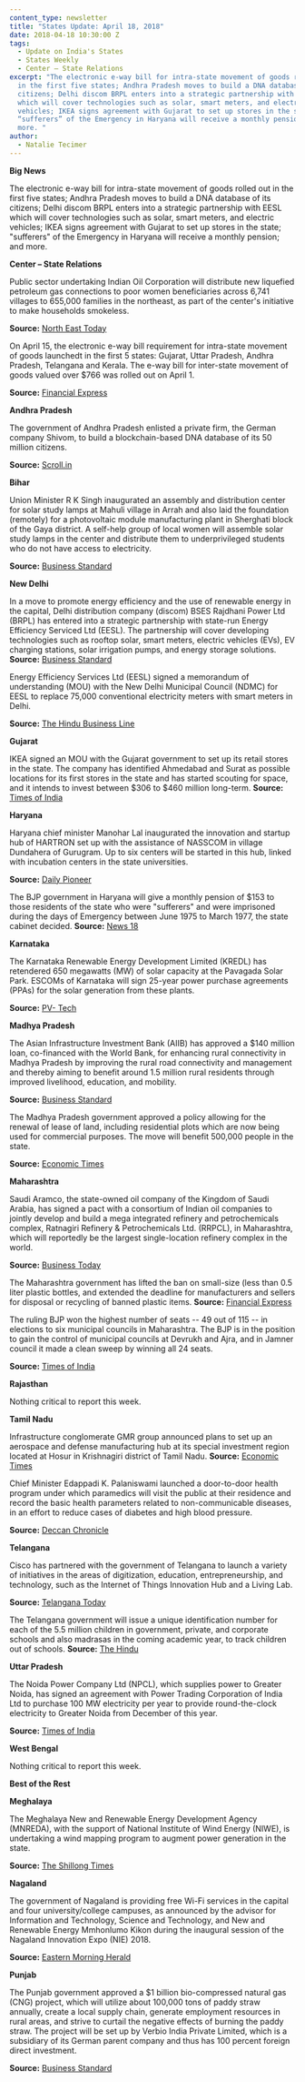 ```yaml
---
content_type: newsletter
title: "States Update: April 18, 2018"
date: 2018-04-18 10:30:00 Z
tags:
  - Update on India's States
  - States Weekly
  - Center – State Relations 
excerpt: "The electronic e-way bill for intra-state movement of goods rolled out
  in the first five states; Andhra Pradesh moves to build a DNA database of its
  citizens; Delhi discom BRPL enters into a strategic partnership with EESL
  which will cover technologies such as solar, smart meters, and electric
  vehicles; IKEA signs agreement with Gujarat to set up stores in the state;
  “sufferers” of the Emergency in Haryana will receive a monthly pension; and
  more. "
author:
  - Natalie Tecimer
---
```


**Big News**

The electronic e-way bill for intra-state movement of goods rolled out in the first five states; Andhra Pradesh moves to build a DNA database of its citizens; Delhi discom BRPL enters into a strategic partnership with EESL which will cover technologies such as solar, smart meters, and electric vehicles; IKEA signs agreement with Gujarat to set up stores in the state; &quot;sufferers&quot; of the Emergency in Haryana will receive a monthly pension; and more.

**Center – State Relations**

Public sector undertaking Indian Oil Corporation will distribute new liquefied petroleum gas connections to poor women beneficiaries across 6,741 villages to 655,000 families in the northeast, as part of the center&#39;s initiative to make households smokeless.

**Source:** [North East Today](https://thenortheasttoday.com/assam-lpg-connections-to-6-55-lakh-poor-families-in-ne/)

On April 15, the electronic e-way bill requirement for intra-state movement of goods launchedt in the first 5 states: Gujarat, Uttar Pradesh, Andhra Pradesh, Telangana and Kerala. The e-way bill for inter-state movement of goods valued over $766 was rolled out on April 1.

**Source:** [Financial Express](http://www.financialexpress.com/economy/intra-state-e-way-bill-rolled-out-in-5-states-including-gujarat-kerala/1134068/)

**Andhra Pradesh**

The government of Andhra Pradesh enlisted a private firm, the German company Shivom, to build a blockchain-based DNA database of its 50 million citizens.

**Source:** [Scroll.in](https://scroll.in/article/874999/the-andhra-pradesh-government-plans-to-use-blockchain-to-collect-dna-data-of-50-million-citizens)

**Bihar**

Union Minister R K Singh inaugurated an assembly and distribution center for solar study lamps at Mahuli village in Arrah and also laid the foundation (remotely) for a photovoltaic module manufacturing plant in Sherghati block of the Gaya district. A self-help group of local women will assemble solar study lamps in the center and distribute them to underprivileged students who do not have access to electricity.

**Source:** [Business Standard](http://www.business-standard.com/article/pti-stories/power-minister-inaugurates-solar-lamp-distribution-centre-in-bihar-118041400737_1.html)

**New Delhi**

In a move to promote energy efficiency and the use of renewable energy in the capital, Delhi distribution company (discom) BSES Rajdhani Power Ltd (BRPL) has entered into a strategic partnership with state-run Energy Efficiency Serviced Ltd (EESL). The partnership will cover developing technologies such as rooftop solar, smart meters, electric vehicles (EVs), EV charging stations, solar irrigation pumps, and energy storage solutions.   **Source:** [Business Standard](http://www.business-standard.com/article/news-ians/bses-eesl-deal-for-rooftop-solar-ev-charging-in-delhi-localities-118040900977_1.html)

Energy Efficiency Services Ltd (EESL) signed a memorandum of understanding (MOU) with the New Delhi Municipal Council (NDMC) for EESL to replace 75,000 conventional electricity meters with smart meters in Delhi.

**Source:** [The Hindu Business Line](https://www.thehindubusinessline.com/news/eesl-to-instal-smart-meters-across-75000-delhi-households/article23527240.ece)

**Gujarat**

IKEA signed an MOU with the Gujarat government to set up its retail stores in the state. The company has identified Ahmedabad and Surat as possible locations for its first stores in the state and has started scouting for space, and it intends to invest between $306 to $460 million long-term.
**Source:** [Times of India](https://timesofindia.indiatimes.com/city/ahmedabad/ikea-inks-mou-to-open-retail-stores-in-gujarat/articleshow/63738257.cms)

**Haryana**

Haryana chief minister Manohar Lal inaugurated the innovation and startup hub of HARTRON set up with the assistance of NASSCOM in village Dundahera of Gurugram. Up to six centers will be started in this hub, linked with incubation centers in the state universities.

**Source:** [Daily Pioneer](http://www.dailypioneer.com/state-editions/chandigarh/haryana-cm-unveils-innovation-and-startup-hub-of-hartron.html)

The BJP government in Haryana will give a monthly pension of $153 to those residents of the state who were &quot;sufferers&quot; and were imprisoned during the days of Emergency between June 1975 to March 1977, the state cabinet decided. **Source:** [News 18](https://www.news18.com/news/india/haryana-govt-to-give-rs-10000-monthly-pension-to-sufferers-of-emergency-1715693.html)

**Karnataka**

The Karnataka Renewable Energy Development Limited (KREDL) has retendered 650 megawatts (MW) of solar capacity at the Pavagada Solar Park. ESCOMs of Karnataka will sign 25-year power purchase agreements (PPAs) for the solar generation from these plants.

**Source:** [PV- Tech](https://www.pv-tech.org/news/karnataka-retenders-remaining-650mw-from-1.2gw-solar-issuance)

**Madhya Pradesh**

The Asian Infrastructure Investment Bank (AIIB) has approved a $140 million loan, co-financed with the World Bank, for enhancing rural connectivity in Madhya Pradesh by improving the rural road connectivity and management and thereby aiming to benefit around 1.5 million rural residents through improved livelihood, education, and mobility.

**Source:** [Business Standard](http://www.business-standard.com/article/news-ians/aiib-to-invest-140-mn-on-rural-connectivity-in-mp-118041201199_1.html)

The Madhya Pradesh government approved a policy allowing for the renewal of lease of land, including residential plots which are now being used for commercial purposes. The move will benefit 500,000 people in the state.

**Source:** [Economic Times](https://realty.economictimes.indiatimes.com/news/regulatory/madhya-pradesh-govt-approves-land-lease-renewal-policy/63744493)

**Maharashtra**

Saudi Aramco, the state-owned oil company of the Kingdom of Saudi Arabia, has signed a pact with a consortium of Indian oil companies to jointly develop and build a mega integrated refinery and petrochemicals complex, Ratnagiri Refinery &amp; Petrochemicals Ltd. (RRPCL), in Maharashtra, which will reportedly be the largest single-location refinery complex in the world.

**Source:** [Business Today](https://www.businesstoday.in/current/economy-politics/saudi-aramco-to-develop-mega-refinery-complex-in-maharashtra/story/274679.html)

The Maharashtra government has lifted the ban on small-size (less than 0.5 liter plastic bottles, and extended the deadline for manufacturers and sellers for disposal or recycling of banned plastic items. **Source:** [Financial Express](http://www.financialexpress.com/india-news/maharashtra-government-extends-deadline-for-disposal-of-existing-plastic-stock-to-3-months/1131235/)

The ruling BJP won the highest number of seats -- 49 out of 115 -- in elections to six municipal councils in Maharashtra. The BJP is in the position to gain the control of municipal councils at Devrukh and Ajra, and in Jamner council it made a clean sweep by winning all 24 seats.

**Source:** [Times of India](https://timesofindia.indiatimes.com/city/mumbai/maharashtra-bjp-wins-49-out-of-115-seats-in-six-municipal-councils/articleshow/63737117.cms)

**Rajasthan**

Nothing critical to report this week.

**Tamil Nadu**

Infrastructure conglomerate GMR group announced plans to set up an aerospace and defense manufacturing hub at its special investment region located at Hosur in Krishnagiri district of Tamil Nadu. **Source:** [Economic Times](https://economictimes.indiatimes.com/news/defence/gmr-to-set-up-defence-hub-in-tamil-nadu/articleshow/63722320.cms)

Chief Minister Edappadi K. Palaniswami launched a door-to-door health program under which paramedics will visit the public at their residence and record the basic health parameters related to non-communicable diseases, in an effort to reduce cases of diabetes and high blood pressure.

**Source:** [Deccan Chronicle](https://www.deccanchronicle.com/nation/current-affairs/140418/tamil-nadu-cm-edappadi-k-palaniswami-launches-new-health-programme.html)

**Telangana**

Cisco has partnered with the government of Telangana to launch a variety of initiatives in the areas of digitization, education, entrepreneurship, and technology, such as the Internet of Things Innovation Hub and a Living Lab.

**Source:** [Telangana Today](https://telanganatoday.com/cisco-to-digitally-transform-telangana)

The Telangana government will issue a unique identification number for each of the 5.5 million children in government, private, and corporate schools and also madrasas in the coming academic year, to track children out of schools. **Source:** [The Hindu](http://www.thehindu.com/news/national/telangana/ts-moots-unique-id-to-track-school-dropouts/article23550911.ece)

**Uttar Pradesh**

The Noida Power Company Ltd (NPCL), which supplies power to Greater Noida, has signed an agreement with Power Trading Corporation of India Ltd to purchase 100 MW electricity per year to provide round-the-clock electricity to Greater Noida from December of this year.

**Source:** [Times of India](https://timesofindia.indiatimes.com/city/noida/npcl-to-buy-100-mw-more-for-greater-noida/articleshow/63754029.cms)

**West Bengal**

Nothing critical to report this week.

**Best of the Rest**

**Meghalaya**

The Meghalaya New and Renewable Energy Development Agency (MNREDA), with the support of National Institute of Wind Energy (NIWE), is undertaking a wind mapping program to augment power generation in the state.

**Source:** [The Shillong Times](http://www.theshillongtimes.com/2018/04/11/meghalaya-to-tap-wind-energy-to-augment-power-generation/)

**Nagaland**

The government of Nagaland is providing free Wi-Fi services in the capital and four university/college campuses, as announced by the advisor for Information and Technology, Science and Technology, and New and Renewable Energy Mmhonlumo Kikon during the inaugural session of the Nagaland Innovation Expo (NIE) 2018.

**Source:** [Eastern Morning Herald](http://www.easternmirrornagaland.com/nagaland-government-introduces-free-wi-fi-hotspots/)

**Punjab**

The Punjab government approved a $1 billion bio-compressed natural gas (CNG) project, which will utilize about 100,000 tons of paddy straw annually, create a local supply chain, generate employment resources in rural areas, and strive to curtail the negative effects of burning the paddy straw. The project will be set up by Verbio India Private Limited, which is a subsidiary of its German parent company and thus has 100 percent foreign direct investment.

**Source:** [Business Standard](http://www.business-standard.com/article/pti-stories/punjab-govt-approves-bio-cng-project-118041301319_1.html)
